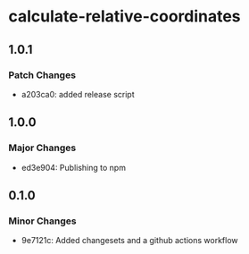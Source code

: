 # calculate-relative-coordinates

## 1.0.1

### Patch Changes

- a203ca0: added release script

## 1.0.0

### Major Changes

- ed3e904: Publishing to npm

## 0.1.0

### Minor Changes

- 9e7121c: Added changesets and a github actions workflow
